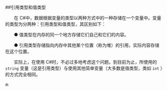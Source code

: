 ##引用类型和值类型

&emsp;&emsp;在 C#中，数据根据变量的类型以两种方式中的一种存储在一个变量中。变量的类型为分两种：引用类型和值类型，其区别如下：

&emsp;&emsp;● 值类型在内存的同一个地方存储它们自己和它们的内容。

&emsp;&emsp;● 引用类型存储指向内存中其他某个位置（称为堆）的引用，实际内容存储在这个位置。

&emsp;&emsp;实际上，在使用 C#时，不必过多地考虑这个问题。到目前为止，所使用的 `string` 变量（这是引用类型）与使用其他简单变量（大多数是值类型，类如 `int` ）的方式完全相同。







🔚
